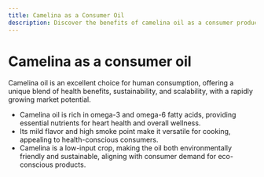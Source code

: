 ```yaml
---
title: Camelina as a Consumer Oil
description: Discover the benefits of camelina oil as a consumer product with a growing market demand. 
---
```

# Camelina as a consumer oil
Camelina oil is an excellent choice for human consumption, offering a unique blend of health benefits, sustainability, and scalability, with a rapidly growing market potential.

- Camelina oil is rich in omega-3 and omega-6 fatty acids, providing essential nutrients for heart health and overall wellness.
- Its mild flavor and high smoke point make it versatile for cooking, appealing to health-conscious consumers.
- Camelina is a low-input crop, making the oil both environmentally friendly and sustainable, aligning with consumer demand for eco-conscious products.